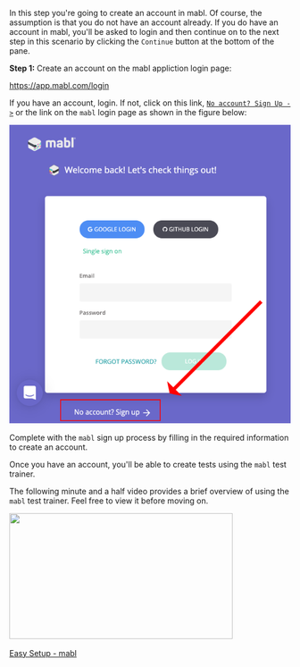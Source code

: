 In this step you're going to create an account in mabl. Of course, the assumption is that you do not have an account already. If you do have an account in mabl, you'll be asked to login and then continue on to the next step in this scenario by clicking the `Continue` button at the bottom of the pane.

**Step 1:**  Create an account on the mabl appliction login page:

https://app.mabl.com/login

If you have an account, login. If not, click on this link, [`No account? Sign Up ->`](https://app.mabl.com/signup) or the link on the `mabl` login page as shown in the figure below:

![sign up](https://github.com/reselbob/mabljenkins/blob/master/assets/step02/sign-up.png?raw=true)

Complete with the `mabl` sign up process by filling in the required information to create an account.

Once you have an account, you'll be able to create tests using the `mabl` test trainer.

The following minute and a half video provides a brief overview of using the `mabl` test trainer. Feel free to view it before moving on.

<p><a href="https://mabl.wistia.com/medias/jfc6e28wxv?wvideo=jfc6e28wxv"><img src="https://embedwistia-a.akamaihd.net/deliveries/f32a34d6998c5928b76ca90a87e3ad9d.jpg?image_play_button_size=2x&amp;image_crop_resized=960x540&amp;image_play_button=1&amp;image_play_button_color=31afb9e0" width="400" height="225" style="width: 400px; height: 225px;"></a></p><p><a href="https://mabl.wistia.com/medias/jfc6e28wxv?wvideo=jfc6e28wxv">Easy Setup - mabl</a></p>


